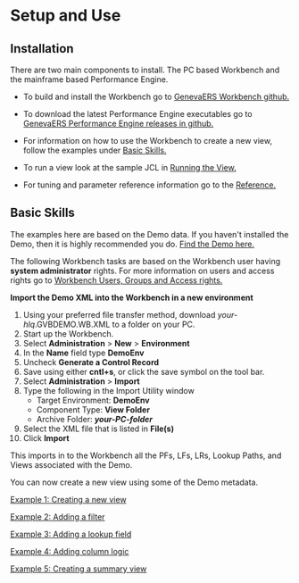 # Setup and Use

## Installation 
There are two main components to install. The PC based Workbench and the mainframe based Performance Engine.

- To build and install the Workbench go to [GenevaERS Workbench github.](https://github.com/genevaers/Workbench)

- To download the latest Performance Engine executables go to [GenevaERS Performance Engine releases in github.](https://github.com/genevaers/Performance-Engine/releases)

- For information on how to use the Workbench to create a new view, follow the examples under [Basic Skills.](#basic-skills) 
  
- To run a view look at the sample JCL in [Running the View.](RunView/RunView.md)
  
- For tuning and parameter reference information go to the [Reference.](../Reference/index.md)

## Basic Skills

The examples here are based on the Demo data. If you haven't installed the Demo, then it is highly recommended you do. [Find the Demo here.](https://genevaers.github.io/Demo/)

The following Workbench tasks are based on the Workbench user having **system administrator** rights. For more information on users and access rights go to [Workbench Users, Groups and Access rights.](../AdvancedFeatures/Access.md)

**Import the Demo XML into the Workbench in a new environment**

1. Using your preferred file transfer method, download *your-hlq*.GVBDEMO.WB.XML to a folder on your PC.
2. Start up the Workbench.
3. Select **Administration** > **New** > **Environment**
4. In the **Name** field type **DemoEnv**
5. Uncheck **Generate a Control Record**
6. Save using either **cntl+s**, or click the save symbol on the tool bar.
7. Select **Administration** > **Import**
8. Type the following in the Import Utility window
    - Target Environment: **DemoEnv**
    - Component Type: **View Folder**
    - Archive Folder: ***your-PC-folder***
9. Select the XML file that is listed in **File(s)**
10. Click **Import**

This imports in to the Workbench all the PFs, LFs, LRs, Lookup Paths, and Views associated with the Demo.
 
You can now create a new view using some of the Demo metadata.

[Example 1: Creating a new view](Examples/NewView.md)

[Example 2: Adding a filter](Examples/AddExtractFilter.md)

[Example 3: Adding a lookup field](Examples/AddLookup.md)

[Example 4: Adding column logic](Examples/AddColumnLogic.md)

[Example 5: Creating a summary view](Examples/NewSummaryView.md)


